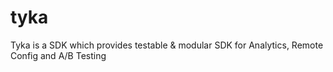 # tyka
Tyka is a SDK which provides testable &amp; modular SDK for Analytics, Remote Config and A/B Testing
